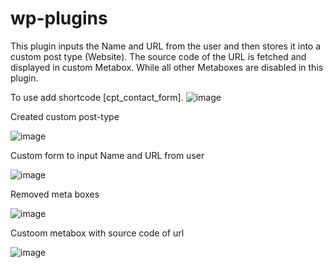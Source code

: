 # wp-plugins

This plugin inputs the Name and URL from the user and then stores it into a custom post type (Website). The source code of the URL is fetched and displayed in custom Metabox. While all other Metaboxes are disabled in this plugin.

To use add shortcode [cpt_contact_form].
![image](https://user-images.githubusercontent.com/120414572/207154135-da1d9f9b-f196-411d-9da8-0a7c4086e92b.png)

Created custom post-type


![image](https://user-images.githubusercontent.com/120414572/207154410-71d04975-528a-496f-ad0c-2c4ab2a36462.png)
 
 Custom form to input Name and URL from user 
 
 
![image](https://user-images.githubusercontent.com/120414572/207154062-49936c59-ffd1-43b8-b355-924a7f5b2b88.png)

Removed meta boxes


![image](https://user-images.githubusercontent.com/120414572/207155207-d6638461-eab5-4f2b-b2f8-c28535024b4d.png)

Custoom metabox with source code of url

![image](https://user-images.githubusercontent.com/120414572/207155647-799165f4-5d63-4c55-9633-575e2ca66507.png)
